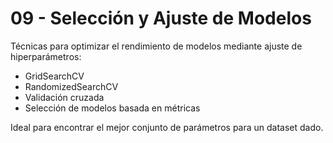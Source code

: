 # 09 - Selección y Ajuste de Modelos

Técnicas para optimizar el rendimiento de modelos mediante ajuste de hiperparámetros:

- GridSearchCV
- RandomizedSearchCV
- Validación cruzada
- Selección de modelos basada en métricas

Ideal para encontrar el mejor conjunto de parámetros para un dataset dado.
